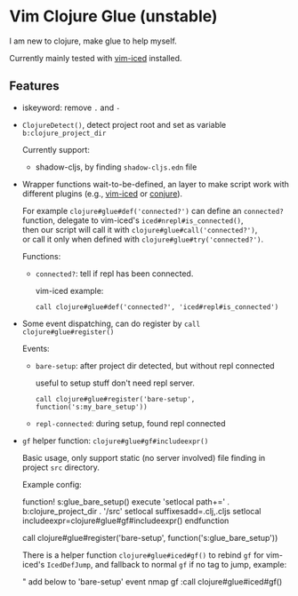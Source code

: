Vim Clojure Glue (unstable)
================

I am new to clojure, make glue to help myself.

Currently mainly tested with [vim-iced][] installed.



## Features

- iskeyword: remove `.` and `-`


- `ClojureDetect()`, detect project root and set as variable `b:clojure_project_dir`

  Currently support:

  - shadow-cljs, by finding `shadow-cljs.edn` file


- Wrapper functions wait-to-be-defined, an layer to make script work with different plugins (e.g., [vim-iced][] or [conjure][]).

  For example `clojure#glue#def('connected?')` can define an `connected?` function, delegate to vim-iced's `iced#nrepl#is_connected()`,  
  then our script will call it with `clojure#glue#call('connected?')`,  
  or call it only when defined with `clojure#glue#try('connected?')`.

  Functions:

  - `connected?`: tell if repl has been connected.

    vim-iced example:

        call clojure#glue#def('connected?', 'iced#repl#is_connected')


- Some event dispatching, can do register by `call clojure#glue#register()`

  Events:

  - `bare-setup`: after project dir detected, but without repl connected

    useful to setup stuff don't need repl server.

        call clojure#glue#register('bare-setup', function('s:my_bare_setup'))

  - `repl-connected`: during setup, found repl connected


- `gf` helper function: `clojure#glue#gf#includeexpr()`

  Basic usage, only support static (no server involved) file finding in project `src` directory.

  Example config:

    function! s:glue_bare_setup()
      execute 'setlocal path+=' . b:clojure_project_dir . '/src'
      setlocal suffixesadd=.clj,.cljs
      setlocal includeexpr=clojure#glue#gf#includeexpr()
    endfunction

    call clojure#glue#register('bare-setup', function('s:glue_bare_setup'))

  There is a helper function `clojure#glue#iced#gf()` to rebind `gf` for
  vim-iced's `IcedDefJump`, and fallback to normal `gf` if no tag to jump, example:

    " add below to 'bare-setup' event
    nmap <buffer> <silent> gf :call clojure#glue#iced#gf()<CR>


[vim-iced]: https://github.com/liquidz/vim-iced
[conjure]: https://github.com/Olical/conjure
